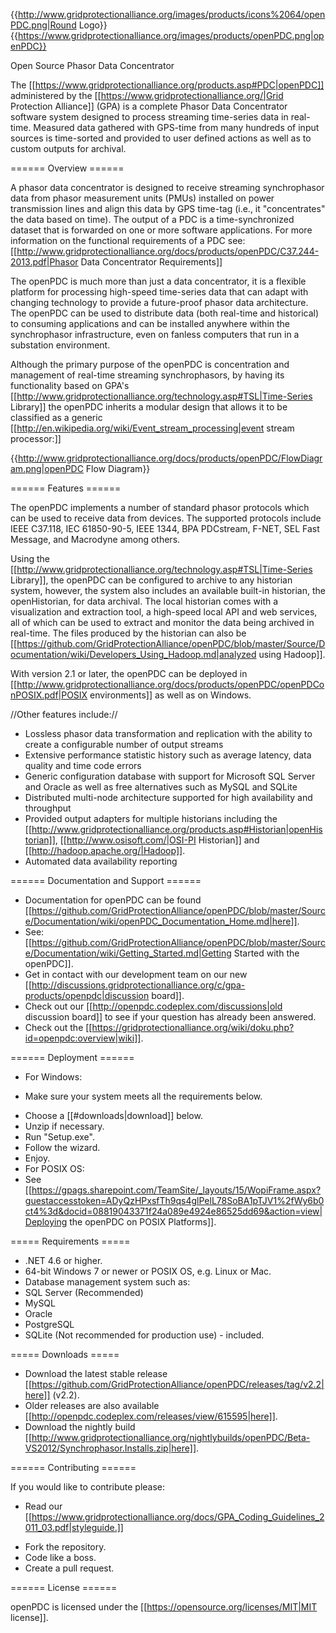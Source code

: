 {{http://www.gridprotectionalliance.org/images/products/icons%2064/openPDC.png|Round Logo}}{{https://www.gridprotectionalliance.org/images/products/openPDC.png|openPDC}}

Open Source Phasor Data Concentrator

The [[https://www.gridprotectionalliance.org/products.asp#PDC|openPDC]] administered by the [[https://www.gridprotectionalliance.org/|Grid Protection Alliance]] (GPA) is a complete Phasor Data Concentrator software system designed to process streaming time-series data in real-time. Measured data gathered with GPS-time from many hundreds of input sources is time-sorted and provided to user defined actions as well as to custom outputs for archival.

====== Overview ======

A phasor data concentrator is designed to receive streaming synchrophasor data from phasor measurement units (PMUs) installed on power transmission lines and align this data by GPS time-tag (i.e., it "concentrates" the data based on time). The output of a PDC is a time-synchronized dataset that is forwarded on one or more software applications. For more information on the functional requirements of a PDC see: [[http://www.gridprotectionalliance.org/docs/products/openPDC/C37.244-2013.pdf|Phasor Data Concentrator Requirements]]

The openPDC is much more than just a data concentrator, it is a flexible platform for processing high-speed time-series data that can adapt with changing technology to provide a future-proof phasor data architecture. The openPDC can be used to distribute data (both real-time and historical) to consuming applications and can be installed anywhere within the synchrophasor infrastructure, even on fanless computers that run in a substation environment.

Although the primary purpose of the openPDC is concentration and management of real-time streaming synchrophasors, by having its functionality based on GPA's [[http://www.gridprotectionalliance.org/technology.asp#TSL|Time-Series Library]] the openPDC inherits a modular design that allows it to be classified as a generic [[http://en.wikipedia.org/wiki/Event_stream_processing|event stream processor:]]

{{http://www.gridprotectionalliance.org/docs/products/openPDC/FlowDiagram.png|openPDC Flow Diagram}}

====== Features ======

The openPDC implements a number of standard phasor protocols which can be used to receive data from devices. The supported protocols include IEEE C37.118, IEC 61850-90-5, IEEE 1344, BPA PDCstream, F-NET, SEL Fast Message, and Macrodyne among others.

Using the [[http://www.gridprotectionalliance.org/technology.asp#TSL|Time-Series Library]], the openPDC can be configured to archive to any historian system, however, the system also includes an available built-in historian, the openHistorian, for data archival. The local historian comes with a visualization and extraction tool, a high-speed local API and web services, all of which can be used to extract and monitor the data being archived in real-time. The files produced by the historian can also be [[https://github.com/GridProtectionAlliance/openPDC/blob/master/Source/Documentation/wiki/Developers_Using_Hadoop.md|analyzed using Hadoop]].

With version 2.1 or later, the openPDC can be deployed in [[http://www.gridprotectionalliance.org/docs/products/openPDC/openPDConPOSIX.pdf|POSIX environments]] as well as on Windows.

//Other features include://

  * Lossless phasor data transformation and replication with the ability to create a configurable number of output streams
  * Extensive performance statistic history such as average latency, data quality and time code errors
  * Generic configuration database with support for Microsoft SQL Server and Oracle as well as free alternatives such as MySQL and SQLite
  * Distributed multi-node architecture supported for high availability and throughput
  * Provided output adapters for multiple historians including the [[http://www.gridprotectionalliance.org/products.asp#Historian|openHistorian]], [[http://www.osisoft.com/|OSI-PI Historian]] and [[http://hadoop.apache.org/|Hadoop]].
  * Automated data availability reporting

====== Documentation and Support ======

  * Documentation for openPDC can be found [[https://github.com/GridProtectionAlliance/openPDC/blob/master/Source/Documentation/wiki/openPDC_Documentation_Home.md|here]].
  * See: [[https://github.com/GridProtectionAlliance/openPDC/blob/master/Source/Documentation/wiki/Getting_Started.md|Getting Started with the openPDC]].
  * Get in contact with our development team on our new [[http://discussions.gridprotectionalliance.org/c/gpa-products/openpdc|discussion board]].
  * Check out our [[http://openpdc.codeplex.com/discussions|old discussion board]] to see if your question has already been answered.
  * Check out the [[https://gridprotectionalliance.org/wiki/doku.php?id=openpdc:overview|wiki]].

====== Deployment ======

  * For Windows:

  - Make sure your system meets all the requirements below.

  * Choose a [[#downloads|download]] below.
  * Unzip if necessary.
  * Run "Setup.exe".
  * Follow the wizard.
  * Enjoy.
  * For POSIX OS:
  * See [[https://gpags.sharepoint.com/TeamSite/_layouts/15/WopiFrame.aspx?guestaccesstoken=ADyQzHPxsfTh9qs4glPelL78SoBA1pTJV1%2fWy6b0ct4%3d&docid=08819043371f24a089e4924e86525dd69&action=view|Deploying the openPDC on POSIX Platforms]].

===== Requirements =====

  * .NET 4.6 or higher.
  * 64-bit Windows 7 or newer or POSIX OS, e.g. Linux or Mac.
  * Database management system such as:
  * SQL Server (Recommended)
  * MySQL
  * Oracle
  * PostgreSQL
  * SQLite (Not recommended for production use) - included.

===== Downloads =====

  * Download the latest stable release [[https://github.com/GridProtectionAlliance/openPDC/releases/tag/v2.2|here]] (v2.2).
  * Older releases are also available [[http://openpdc.codeplex.com/releases/view/615595|here]].
  * Download the nightly build [[http://www.gridprotectionalliance.org/nightlybuilds/openPDC/Beta-VS2012/Synchrophasor.Installs.zip|here]].

====== Contributing ======

If you would like to contribute please:

  - Read our [[https://www.gridprotectionalliance.org/docs/GPA_Coding_Guidelines_2011_03.pdf|styleguide.]]

  * Fork the repository.
  * Code like a boss.
  * Create a pull request.

====== License ======

openPDC is licensed under the [[https://opensource.org/licenses/MIT|MIT license]].

